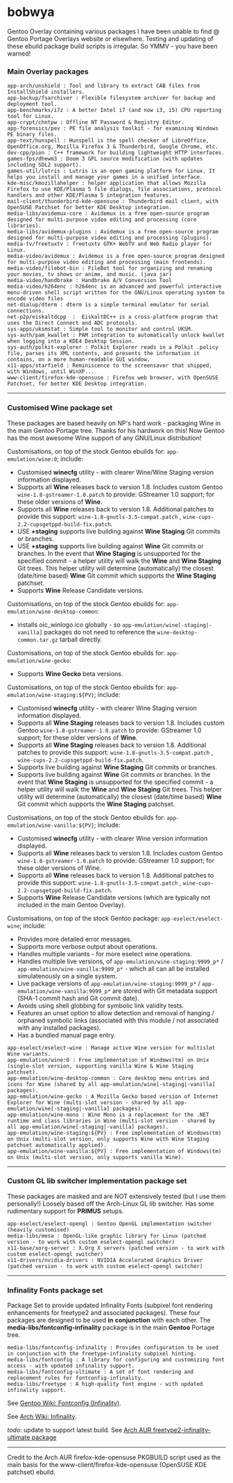 bobwya
======


Gentoo Overlay containing various packages I have been unable to find @ Gentoo Portage Overlays website or elsewhere.
Testing and updating of these ebuild package build scripts is irregular. So YMMV - you have been warned!

### Main Overlay packages

	app-arch/unshield : Tool and library to extract CAB files from InstallShield installers.
	app-backup/fsarchiver : Flexible filesystem archiver for backup and deployment tool.
	app-benchmarks/i7z : A better Intel i7 (and now i3, i5) CPU reporting tool for Linux.
	app-crypt/chntpw : Offline NT Password & Registry Editor.
	app-forensics/pev : PE file analysis toolkit - for examining Windows PE binary files.
	app-text/hunspell : Hunspell is the spell checker of LibreOffice, OpenOffice.org, Mozilla Firefox 3 & Thunderbird, Google Chrome, etc.
	dev-cpp/pion : C++ framework for building lightweight HTTP interfaces.
	games-fps/dhewm3 : Doom 3 GPL source modification (with updates including SDL2 support).
	games-util/lutris : Lutris is an open gaming platform for Linux. It helps you install and manage your games in a unified interface.
	kde-misc/kmozillahelper : helper application that allows Mozilla Firefox to use KDE/Plasma 5 file dialogs, file associations, protocol handlers and other KDE/Plasma 5 integration features.
	mail-client/thunderbird-kde-opensuse : Thunderbird mail client, with OpenSUSE Patchset for better KDE Desktop integration. 
	media-libs/avidemux-core : Avidemux is a free open-source program designed for multi-purpose video editing and processing (core libraries).
	media-libs/avidemux-plugins : Avidemux is a free open-source program designed for multi-purpose video editing and processing (plugins).
	media-tv/freetuxtv : freetuxtv GTK+ WebTV and Web Radio player for Linux.
	media-video/avidemux : Avidemux is a free open-source program designed for multi-purpose video editing and processing (main frontends).
	media-video/filebot-bin : FileBot tool for organizing and renaming your movies, tv shows or anime, and music. (java jar)
	media-video/handbrake : Handbrake A/V Conversion Tool
	media-video/h264enc : h264enc is an advanced and powerful interactive menu-driven shell script written for the GNU/Linux operating system to encode video files
	net-dialup/dterm : dterm is a simple terminal emulator for serial connections.
	net-p2p/eiskaltdcpp  :  EiskaltDC++ is a cross-platform program that uses the Direct Connect and ADC protocols.
	sys-apps/uksmstat : Simple tool to monitor and control UKSM.
	sys-auth/pam_kwallet : PAM integration to automatically unlock kwallet when logging into a KDE4 Desktop Session.
	sys-auth/polkit-explorer : Polkit Explorer reads in a Polkit .policy file, parses its XML contents, and presents the information it contains, on a more human-readable GUI window.
	x11-apps/starfield : Reminiscence to the screensaver that shipped, with Windows, until WinXP...
	www-client/firefox-kde-opensuse : Firefox web browser, with OpenSUSE Patchset, for better KDE Desktop integration.

***
### Customised Wine package set
These packages are based heavily on NP's hard work - packaging Wine in the main Gentoo Portage tree. Thanks for his hardwork on this!
Now Gentoo has the most awesome Wine support of any GNU/Linux distribution!

Customisations, on top of the stock Gentoo ebuilds for: ```app-emulation/wine:0```; include:
* Customised **winecfg** utility - with clearer Wine/Wine Staging version information displayed.
* Supports all **Wine** releases back to version 1.8. Includes custom Gentoo ```wine-1.8-gstreamer-1.0.patch``` to provide: GStreamer 1.0 support; for these older versions of **Wine**.
* Supports all **Wine** releases back to version 1.8. Additional patches to provide this support: ```wine-1.8-gnutls-3.5-compat.patch``` , ```wine-cups-2.2-cupsgetppd-build-fix.patch```.
* USE **+staging** supports live building against **Wine Staging** Git commits or branches.
* USE **+staging** supports live building against **Wine** Git commits or branches. In the event that **Wine Staging** is unsupported for the specified commit - a helper utility will walk the **Wine** and **Wine Staging** Git trees. This helper utility will determine (automatically) the closest (date/time based) **Wine** Git commit which supports the **Wine Staging** patchset.
* Supports **Wine** Release Candidate versions.

Customisations, on top of the stock Gentoo ebuilds for: ```app-emulation/wine-desktop-common```:
* installs oic_winlogo.ico globally - so ```app-emulation/wine[-staging|-vanilla]``` packages do not need to reference the ```wine-desktop-common.tar.gz``` tarball directly.

Customisations, on top of the stock Gentoo ebuilds for: ```app-emulation/wine-gecko```:
* Supports **Wine Gecko** beta versions.

Customisations, on top of the stock Gentoo ebuilds for: ```app-emulation/wine-staging:${PV}```; include:
* Customised **winecfg** utility - with clearer Wine Staging version information displayed.
* Supports all **Wine Staging** releases back to version 1.8. Includes custom Gentoo ```wine-1.8-gstreamer-1.0.patch``` to provide: GStreamer 1.0 support; for these older versions of **Wine**.
* Supports all **Wine Staging** releases back to version 1.8. Additional patches to provide this support: ```wine-1.8-gnutls-3.5-compat.patch``` , ```wine-cups-2.2-cupsgetppd-build-fix.patch```.
* Supports live building against **Wine Staging** Git commits or branches.
* Supports live building against **Wine** Git commits or branches. In the event that **Wine Staging** is unsupported for the specified commit - a helper utility will walk the **Wine** and **Wine Staging** Git trees. This helper utility will determine (automatically) the closest (date/time based) **Wine** Git commit which supports the **Wine Staging** patchset.

Customisations, on top of the stock Gentoo ebuilds for: ```app-emulation/wine-vanilla:${PV}```; include:
* Customised **winecfg** utility - with clearer Wine version information displayed.
* Supports all **Wine** releases back to version 1.8. Includes custom Gentoo ```wine-1.8-gstreamer-1.0.patch``` to provide: GStreamer 1.0 support; for these older versions of Wine.
* Supports all **Wine** releases back to version 1.8. Additional patches to provide this support: ```wine-1.8-gnutls-3.5-compat.patch``` , ```wine-cups-2.2-cupsgetppd-build-fix.patch```.
* Supports **Wine** Release Candidate versions (which are typically not included in the main Gentoo Overlay).

Customisations, on top of the stock Gentoo package: ```app-eselect/eselect-wine```; include:
* Provides more detailed error messages.
* Supports more verbose output about operations.
* Handles multiple variants - for more eselect wine operations.
* Handles multiple live versions, of ```app-emulation/wine-staging:9999_p*``` / ```app-emulation/wine-vanilla:9999_p*``` - which all can all be installed simulatenously on a single system.
* Live package versions of ```app-emulation/wine-staging:9999_p*``` / ```app-emulation/wine-vanilla:9999_p*``` are stored with Git metadata support (SHA-1 commit hash and Git commit date).
* Avoids using shell globbing for symbolic link validity tests.
* Features an unset option to allow detection and removal of hanging / orphaned symbolic links (associated with this module / not associated with any installed packages).
* Has a bundled manual page entry.

```
app-eselect/eselect-wine : Manage active Wine version for multislot Wine variants.
app-emulation/wine:0 : Free implementation of Windows(tm) on Unix (single-slot version, supporting vanilla Wine & Wine Staging patchset).
app-emulation/wine-desktop-common : Core desktop menu entries and icons for Wine (shared by all app-emulation/wine[-staging|-vanilla] packages).
app-emulation/wine-gecko : A Mozilla Gecko based version of Internet Explorer for Wine (multi-slot version - shared by all app-emulation/wine[-staging|-vanilla] packages).
app-emulation/wine-mono : Wine Mono is a replacement for the .NET runtime and class libraries in Wine (multi-slot version - shared by all app-emulation/wine[-staging|-vanilla] packages).
app-emulation/wine-staging:${PV} : Free implementation of Windows(tm) on Unix (multi-slot version, only supports Wine with Wine Staging patchset automatically applied).
app-emulation/wine-vanilla:${PV} : Free implementation of Windows(tm) on Unix (multi-slot version, only supports vanilla Wine).
```

***

### Custom GL lib switcher implementation package set
These packages are masked and are NOT extensively tested (but I use them personally!) Loosely based off the Arch-Linux GL lib switcher. Has some rudimentary support for **PRIMUS** setups.

	app-eselect/eselect-opengl : Gentoo OpenGL implementation switcher (heavily customised)
	media-libs/mesa : OpenGL-like graphic library for Linux (patched version - to work with custom eselect-opengl switcher)
	x11-base/xorg-server : X.Org X servers (patched version - to work with custom eselect-opengl switcher)
	x11-drivers/nvidia-drivers : NVIDIA Accelerated Graphics Driver (patched version - to work with custom eselect-opengl switcher)

***

### Infinality Fonts package set

Package Set to provide updated Infinality Fonts (subpixel font rendering enhancements for freetype2 and associated packages). These four packages are designed to be used __in__ __conjunction__ with each other. The __media-libs/fontconfig-infinality__ package is in the main __Gentoo__ Portage tree.

	media-libs/fontconfig-infinality : Provides configuration to be used in conjunction with the freetype-infinality subpixel hinting.
	media-libs/fontconfig : A library for configuring and customizing font access - with updated infinality support.
	media-libs/fontconfig-ultimate : A set of font rendering and replacement rules for fontconfig-infinality.
	media-libs/freetype : A high-quality font engine - with updated infinality support.

See [Gentoo Wiki: Fontconfig (Infinality)](https://wiki.gentoo.org/wiki/Fontconfig#Infinality "Gentoo Wiki: Fontconfig (Infinality)").

See [Arch Wiki: Infinality](https://wiki.archlinux.org/index.php/Infinality "Arch Wiki: Infinality").

_todo_: update to support latest build. See [Arch AUR freetype2-infinality-ultimate package](https://aur.archlinux.org/packages/freetype2-infinality-ultimate/)
***

Credit to the Arch AUR firefox-kde-opensuse PKGBUILD script used as the main basis for the  www-client/firefox-kde-opensuse (OpenSUSE KDE patchset) ebuild.

